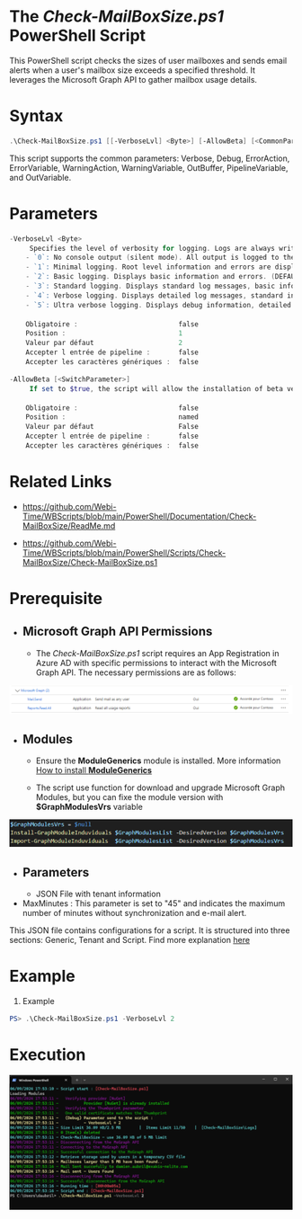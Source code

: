 ﻿# The *Check-MailBoxSize.ps1* PowerShell Script

This PowerShell script checks the sizes of user mailboxes and sends email alerts when a user's mailbox size exceeds a 
specified threshold. It leverages the Microsoft Graph API to gather mailbox usage details.

# Syntax
```powershell
.\Check-MailBoxSize.ps1 [[-VerboseLvl] <Byte>] [-AllowBeta] [<CommonParameters>]
```

This script supports the common parameters: Verbose, Debug, ErrorAction, ErrorVariable, WarningAction, 
WarningVariable, OutBuffer, PipelineVariable, and OutVariable.

# Parameters
```powershell
-VerboseLvl <Byte>
     Specifies the level of verbosity for logging. Logs are always written to a file, but console output varies:
    - `0`: No console output (silent mode). All output is logged to the file.
    - `1`: Minimal logging. Root level information and errors are displayed.
    - `2`: Basic logging. Displays basic information and errors. (DEFAULT)
    - `3`: Standard logging. Displays standard log messages, basic information, and errors.
    - `4`: Verbose logging. Displays detailed log messages, standard information, and errors.
    - `5`: Ultra verbose logging. Displays debug information, detailed log messages, standard information, and errors.
    
    Obligatoire :                         false
    Position :                            1
    Valeur par défaut                     2
    Accepter l entrée de pipeline :       false
    Accepter les caractères génériques :  false
```
```powershell
-AllowBeta [<SwitchParameter>]
     If set to $true, the script will allow the installation of beta versions of Microsoft Graph modules. By default, it is set to $false.
    
    Obligatoire :                         false
    Position :                            named
    Valeur par défaut                     False
    Accepter l entrée de pipeline :       false
    Accepter les caractères génériques :  false
```


# Related Links
- https://github.com/Webi-Time/WBScripts/blob/main/PowerShell/Documentation/Check-MailBoxSize/ReadMe.md

- https://github.com/Webi-Time/WBScripts/blob/main/PowerShell/Scripts/Check-MailBoxSize/Check-MailBoxSize.ps1
# Prerequisite
- ## Microsoft Graph API Permissions
	- The *Check-MailBoxSize.ps1* script requires an App Registration in Azure AD with specific permissions to interact with the Microsoft Graph API. The necessary permissions are as follows:

<p align='center'>
<img src='Check-MailBoxSize-Right.png' alt='Check-MailBoxSize permissions' width='auto' height='auto' />
</p>

- ## Modules
	- Ensure the **ModuleGenerics** module is installed. More information [How to install **ModuleGenerics**](/Powershell/README.md)

	- The script use function for download and upgrade Microsoft Graph Modules, but you can fixe the module version with **$GraphModulesVrs** variable
<p align='center'>
<img src='/Datas/Images/FixMsGraphModuleVersion.png' alt='FixMsGraphModuleVersion' width='auto' height='auto' />
</p>

- ## Parameters
	- JSON File with tenant information
- MaxMinutes : This parameter is set to "45" and indicates the maximum number of minutes without synchronization and e-mail alert.

This JSON file contains configurations for a script. It is structured into three sections: Generic, Tenant and Script. Find more explanation [here](/Powershell/README.md)

# Example

1. Example
```powershell
PS> .\Check-MailBoxSize.ps1 -VerboseLvl 2
```
# Execution
<img src='Check-MailBoxSize-Execution.png' alt='Check-MailBoxSize-Execution' width='auto' height='auto' />

